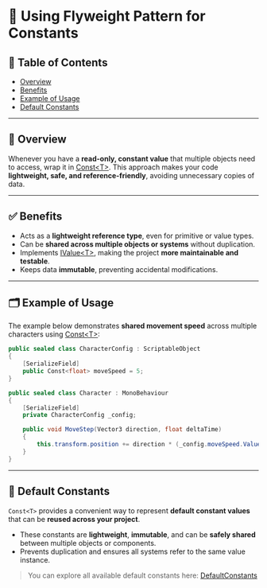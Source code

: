 # 📌 Using Flyweight Pattern for Constants

## 📑 Table of Contents

- [Overview](#-overview)
- [Benefits](#-benefits)
- [Example of Usage](#-example-of-usage)
- [Default Constants](#-default-constants)

---

## 📖 Overview

Whenever you have a **read-only, constant value** that multiple objects need to access, wrap it
in [Const\<T>](../Elements/Values/Const.md). This approach makes your code **lightweight, safe, and reference-friendly**,
avoiding unnecessary copies of data.

---

## ✅ Benefits

- Acts as a **lightweight reference type**, even for primitive or value types.
- Can be **shared across multiple objects or systems** without duplication.
- Implements [IValue\<T>](../Elements/Values/IValue.md), making the project **more maintainable and testable**.
- Keeps data **immutable**, preventing accidental modifications.

---

## 🗂 Example of Usage

The example below demonstrates **shared movement speed** across multiple characters
using [Const\<T>](../Elements/Values/Const.md):

```csharp
public sealed class CharacterConfig : ScriptableObject
{
    [SerializeField] 
    public Const<float> moveSpeed = 5;
}
```

```csharp
public sealed class Character : MonoBehaviour
{
    [SerializeField] 
    private CharacterConfig _config;

    public void MoveStep(Vector3 direction, float deltaTime) 
    {
        this.transform.position += direction * (_config.moveSpeed.Value * deltaTime);
    }
}
```

---

## 🔹 Default Constants

`Const<T>` provides a convenient way to represent **default constant values** 
that can be **reused across your project**.

- These constants are **lightweight**, **immutable**, and can be **safely shared** between multiple objects or
  components.
- Prevents duplication and ensures all systems refer to the same value instance.

> You can explore all available default constants here: [DefaultConstants](../Elements/Values/Manual.md#default-consts)